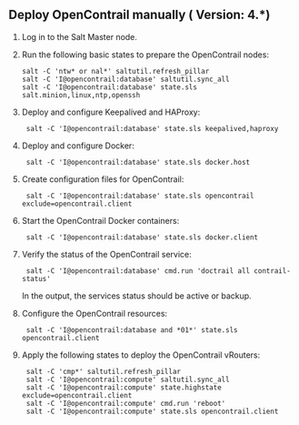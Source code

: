 ## Deploy OpenContrail manually ( Version: 4.*)


1. Log in to the Salt Master node.

2.  Run the following basic states to prepare the OpenContrail nodes:

        salt -C 'ntw* or nal*' saltutil.refresh_pillar
        salt -C 'I@opencontrail:database' saltutil.sync_all
        salt -C 'I@opencontrail:database' state.sls salt.minion,linux,ntp,openssh

3. Deploy and configure Keepalived and HAProxy:

        salt -C 'I@opencontrail:database' state.sls keepalived,haproxy

4. Deploy and configure Docker:

        salt -C 'I@opencontrail:database' state.sls docker.host

5. Create configuration files for OpenContrail:

        salt -C 'I@opencontrail:database' state.sls opencontrail exclude=opencontrail.client

6. Start the OpenContrail Docker containers:

        salt -C 'I@opencontrail:database' state.sls docker.client

7. Verify the status of the OpenContrail service:

        salt -C 'I@opencontrail:database' cmd.run 'doctrail all contrail-status'

    In the output, the services status should be active or backup.

8. Configure the OpenContrail resources:

        salt -C 'I@opencontrail:database and *01*' state.sls opencontrail.client

9. Apply the following states to deploy the OpenContrail vRouters:

        salt -C 'cmp*' saltutil.refresh_pillar
        salt -C 'I@opencontrail:compute' saltutil.sync_all
        salt -C 'I@opencontrail:compute' state.highstate exclude=opencontrail.client
        salt -C 'I@opencontrail:compute' cmd.run 'reboot'
        salt -C 'I@opencontrail:compute' state.sls opencontrail.client
